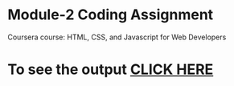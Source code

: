

# Module-2 Coding Assignment

Coursera course: HTML, CSS, and Javascript for Web Developers

# To see the output [CLICK HERE](https://github.com/SachithPiumantha/Assignments/blob/main/module2_solution/index.html)

